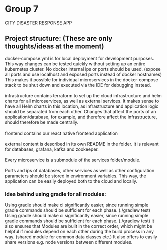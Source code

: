 # Group 7

CITY DISASTER RESPONSE APP

## Project structure: (These are only thoughts/ideas at the moment)
docker-compose.yml is for local deployment for development purposes. This way changes can be tested 
quickly without setting up an entire kubernetes cluster. No docker internal ips or ports should be used. 
(expose all ports and use localhost and exposed ports instead of docker hostnames) This makes it possible 
for individual microservices in the docker-compose stack to be shut down and executed via the IDE for 
debugging instead.<br/>
<br/>
infrastructure contains terraform to set up the cloud infrastructure and helm charts for all microservices, as
well as external services. It makes sense to have all Helm charts in this location, as infrastructure and 
application logic should be separated from each other. Changes that affect the ports of an application/database, 
for example, and therefore affect the infrastructure, should therefore be made centrally.  <br/>
<br/>
frontend contains our react native frontend application<br/>
<br/>
external content is described in its own README in the folder. It is relevant for databases, grafana, 
kafka and zookeeper.<br/>
<br/>
Every microservice is a submodule of the services folder/module.<br/>
<br/>
Ports and ips of databases, other services as well as other configuration parameters should be stored in
environment variables. This way, the application can be easily deployed both to the cloud and locally.
### Idea behind using gradle for all modules:
Using gradle should make ci significantly easier, since running simple gradle commands should be sufficient
for each phase. (./gradlew test) Using gradle should make ci significantly easier, since running simple gradle 
commands should be sufficient for each phase. (./gradlew test) It also ensures that Modules are built in the 
correct order, which might be helpful if modules depend on each other during the build process in any way. 
(shared module for common data classes etc.) It also offers to easily share versions e.g. node versions between
different modules.
